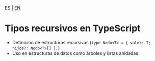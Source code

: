 <!-- MULTILANGUAJE MENU START -->
ES | [EN](https://lckpig.gitbook.io/practical-dev-handbook/typescript/recursive-advanced-types/recursive-types)
<!-- MULTILANGUAJE MENU END -->

# Tipos recursivos en TypeScript

- Definición de estructuras recursivas (`type Nodo<T> = { valor: T; hijos?: Nodo<T>[] };`)
- Uso en estructuras de datos como árboles y listas anidadas 